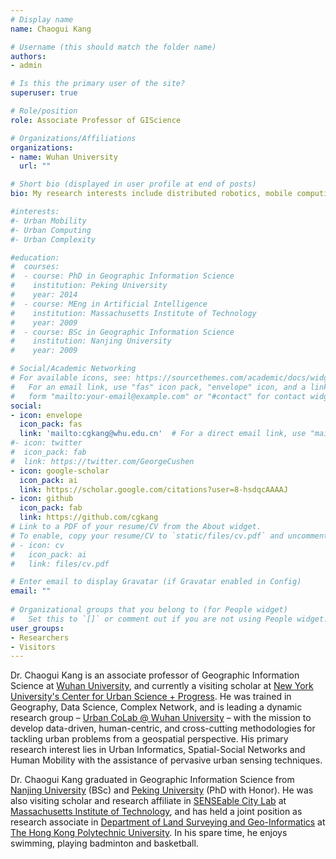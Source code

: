 ```yaml
---
# Display name
name: Chaogui Kang

# Username (this should match the folder name)
authors:
- admin

# Is this the primary user of the site?
superuser: true

# Role/position
role: Associate Professor of GIScience

# Organizations/Affiliations
organizations:
- name: Wuhan University
  url: ""

# Short bio (displayed in user profile at end of posts)
bio: My research interests include distributed robotics, mobile computing and programmable matter.

#interests:
#- Urban Mobility
#- Urban Computing
#- Urban Complexity

#education:
#  courses:
#  - course: PhD in Geographic Information Science
#    institution: Peking University
#    year: 2014
#  - course: MEng in Artificial Intelligence
#    institution: Massachusetts Institute of Technology
#    year: 2009
#  - course: BSc in Geographic Information Science
#    institution: Nanjing University
#    year: 2009

# Social/Academic Networking
# For available icons, see: https://sourcethemes.com/academic/docs/widgets/#icons
#   For an email link, use "fas" icon pack, "envelope" icon, and a link in the
#   form "mailto:your-email@example.com" or "#contact" for contact widget.
social:
- icon: envelope
  icon_pack: fas
  link: 'mailto:cgkang@whu.edu.cn'  # For a direct email link, use "mailto:test@example.org".
#- icon: twitter
#  icon_pack: fab
#  link: https://twitter.com/GeorgeCushen
- icon: google-scholar
  icon_pack: ai
  link: https://scholar.google.com/citations?user=8-hsdqcAAAAJ
- icon: github
  icon_pack: fab
  link: https://github.com/cgkang
# Link to a PDF of your resume/CV from the About widget.
# To enable, copy your resume/CV to `static/files/cv.pdf` and uncomment the lines below.  
# - icon: cv
#   icon_pack: ai
#   link: files/cv.pdf

# Enter email to display Gravatar (if Gravatar enabled in Config)
email: ""
  
# Organizational groups that you belong to (for People widget)
#   Set this to `[]` or comment out if you are not using People widget.  
user_groups:
- Researchers
- Visitors
---
```


Dr. Chaogui Kang is an associate professor of Geographic Information Science at [Wuhan University](http://www.whu.edu.cn), and currently a visiting scholar at [New York University's Center for Urban Science + Progress](http://cusp.nyu.edu). He was trained in Geography, Data Science, Complex Network, and is leading a dynamic research group – [Urban CoLab @ Wuhan University](http://urbancolab.com) – with the mission to develop data-driven, human-centric, and cross-cutting methodologies for tackling urban problems from a geospatial perspective. His primary research interest lies in Urban Informatics, Spatial-Social Networks and Human Mobility with the assistance of pervasive urban sensing techniques.

Dr. Chaogui Kang graduated in Geographic Information Science from [Nanjing University](http://www.nju.edu.cn) (BSc) and [Peking University](http://www.pku.edu.cn) (PhD with Honor). He was also visiting scholar and research affiliate in [SENSEable City Lab](http://senseable.mit.edu.cn) at [Massachusetts Institute of Technology](http://www.mit.edu.cn), and has held a joint position as research associate in [Department of Land Surveying and Geo-Informatics](http://www.lsgi.polyu.edu.hk/) at [The Hong Kong Polytechnic University](http://www.polyu.edu.hk). In his spare time, he enjoys swimming, playing badminton and basketball. 

